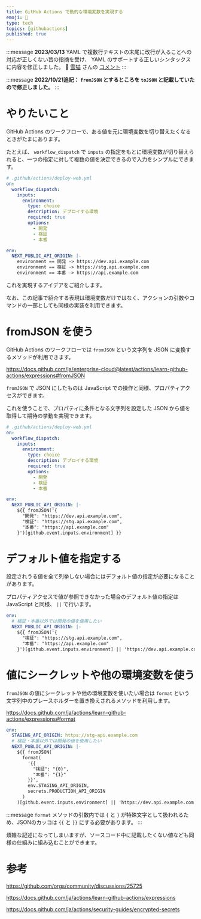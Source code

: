 ```yaml
---
title: GitHub Actions で動的な環境変数を実現する
emoji: 🍬
type: tech
topics: [githubactions]
published: true
---
```


:::message
**2023/03/13**
YAML で複数行テキストの末尾に改行が入ることへの対応が正しくない旨の指摘を受け、 YAML のサポートする正しいシンタックスに内容を修正しました。
🙏 [雪猫](https://zenn.dev/snowcait) さんの [コメント](https://zenn.dev/link/comments/9454f0239e23e2)
:::

:::message
**2022/10/21追記： `fromJSON` とするところを `toJSON` と記載していたので修正しました。**
:::

# やりたいこと

GitHub Actions のワークフローで、ある値を元に環境変数を切り替えたくなるときがたまにあります。

たとえば、 `workflow_dispatch` で `inputs` の指定をもとに環境変数が切り替えられると、一つの指定に対して複数の値を決定できるので入力をシンプルにできます。

```yaml
# .github/actions/deploy-web.yml
on:
  workflow_dispatch:
    inputs:
      environment:
        type: choice
        description: デプロイする環境
        required: true
        options:
          - 開発
          - 検証
          - 本番

env:
  NEXT_PUBLIC_API_ORIGIN: |-
    environment == 開発 -> https://dev.api.example.com
    environment == 検証 -> https://stg.api.example.com
    environment == 本番 -> https://api.example.com
```

これを実現するアイデアをご紹介します。

なお、この記事で紹介する表現は環境変数だけではなく、アクションの引数やコマンドの一部としても同様の実装を利用できます。

# fromJSON を使う

GitHub Actions のワークフローでは `fromJSON` という文字列を JSON に変換するメソッドが利用できます。

https://docs.github.com/ja/enterprise-cloud@latest/actions/learn-github-actions/expressions#fromJSON

`fromJSON` で JSON にしたものは JavaScript での操作と同様、プロパティアクセスができます。

これを使うことで、プロパティに条件となる文字列を設定した JSON から値を取得して期待の挙動を実現できます。

```yaml
# .github/actions/deploy-web.yml
on:
  workflow_dispatch:
    inputs:
      environment:
        type: choice
        description: デプロイする環境
        required: true
        options:
          - 開発
          - 検証
          - 本番

env:
  NEXT_PUBLIC_API_ORIGIN: |-
    ${{ fromJSON('{
      "開発": "https://dev.api.example.com",
      "検証": "https://stg.api.example.com",
      "本番": "https://api.example.com"
    }')[github.event.inputs.environment] }}
```

# デフォルト値を指定する

設定されうる値を全て列挙しない場合にはデフォルト値の指定が必要になることがあります。

プロパティアクセスで値が参照できなかった場合のデフォルト値の指定は JavaScript と同様、 `||` で行います。

```yaml
env:
  # 検証・本番以外では開発の値を使用したい
  NEXT_PUBLIC_API_ORIGIN: |-
    ${{ fromJSON('{
      "検証": "https://stg.api.example.com",
      "本番": "https://api.example.com"
    }')[github.event.inputs.environment] || 'https://dev.api.example.com' }}
```

# 値にシークレットや他の環境変数を使う

`fromJSON` の値にシークレットや他の環境変数を使いたい場合は `format` という文字列中のプレースホルダーを置き換えされるメソッドを利用します。

https://docs.github.com/ja/actions/learn-github-actions/expressions#format

```yaml
env:
  STAGING_API_ORIGIN: https://stg-api.example.com
  # 検証・本番以外では開発の値を使用したい
  NEXT_PUBLIC_API_ORIGIN: |-
    ${{ fromJSON(
      format(
        '{{
          "検証": "{0}",
          "本番": "{1}"
        }}',
        env.STAGING_API_ORIGIN,
        secrets.PRODUCTION_API_ORIGIN
      )
    )[github.event.inputs.environment] || 'https://dev.api.example.com' }}
```

:::message
`format` メソッドの引数内では `{` と `}` が特殊文字として扱われるため、JSONのカッコは `{{` と `}}` にする必要があります。
:::

煩雑な記述になってしまいますが、ソースコード中に記載したくない値なども同様の仕組みに組み込むことができます。

# 参考

https://github.com/orgs/community/discussions/25725

https://docs.github.com/ja/actions/learn-github-actions/expressions

https://docs.github.com/ja/actions/security-guides/encrypted-secrets
